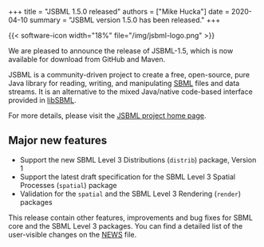 +++
title   = "JSBML 1.5.0 released"
authors = ["Mike Hucka"]
date    = 2020-04-10
summary = "JSBML version 1.5.0 has been released."
+++

{{< software-icon width="18%" file="/img/jsbml-logo.png" >}}

We are pleased to announce the release of JSBML-1.5, which is now available for download from GitHub and Maven.

JSBML is a community-driven project to create a free, open-source, pure Java library for reading, writing, and manipulating [SBML](http://sbml.org) files and data streams. It is an alternative to the mixed Java/native code-based interface provided in [libSBML](http://sbml.org/Software/libSBML).

For more details, please visit the [JSBML project home page](/software/jsbml).

## Major new features

* Support the new SBML Level 3 Distributions (`distrib`) package, Version 1
* Support the latest draft specification for the SBML Level 3 Spatial Processes (`spatial`) package
* Validation for the `spatial` and the SBML Level 3 Rendering (`render`) packages

This release contain other features, improvements and bug fixes for SBML core and the SBML Level 3 packages. You can find a detailed list of the user-visible changes on the [NEWS](https://github.com/sbmlteam/jsbml/blob/v1.5-zenodo/NEWS.md) file.

